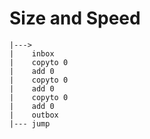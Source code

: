 # Size and Speed
```
|--->
|    inbox
|    copyto 0
|    add 0
|    copyto 0
|    add 0
|    copyto 0
|    add 0
|    outbox
|--- jump
```